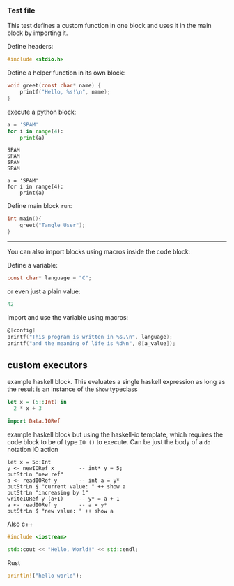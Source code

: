 ### Test file

This test defines a custom function in one block and uses it in the main block by importing it.

Define headers:

```c headers
#include <stdio.h>
```

Define a helper function in its own block:

```c helper
void greet(const char* name) {
    printf("Hello, %s!\n", name);
}
```
execute a python block:
```python monty
a = 'SPAM'
for i in range(4):
    print(a)
```
```output
SPAM
SPAM
SPAN
SPAM
```

```noconfiglang foo
a = 'SPAM'
for i in range(4):
    print(a)
```

Define main block `run`:

```c use=[headers,helper] main_block
int main(){
    greet("Tangle User");
}
```

---

You can also import blocks using macros inside the code block:

Define a variable:

```c config export=all
const char* language = "C";
```
or even just a plain value:
```c a_value
42
```

Import and use the variable using macros:

```c variable_user use=[headers] export=main
@[config]
printf("This program is written in %s.\n", language);
printf("and the meaning of life is %d\n", @[a_value]);
```

## custom executors

example haskell block. This evaluates a single haskell expression 
as long as the result is an instance of the `Show` typeclass
```haskell lambda
let x = (5::Int) in
  2 * x + 3
```

```haskell h_imports
import Data.IORef
```

example haskell block but using the haskell-io template, which requires
the code block to be of type `IO ()` to execute. Can be 
just the body of a `do` notation IO action
```haskell-io beta use=[h_imports]
let x = 5::Int
y <- newIORef x        -- int* y = 5;
putStrLn "new ref"
a <- readIORef y       -- int a = y*
putStrLn $ "current value: " ++ show a
putStrLn "increasing by 1"
writeIORef y (a+1)     -- y* = a + 1
a <- readIORef y       -- a = y*
putStrLn $ "new value: " ++ show a
```

Also c++

```c++ cpp_imports
#include <iostream>
```

```c++ cpp_example use=[cpp_imports]
std::cout << "Hello, World!" << std::endl;
```

Rust

```rust rust-example
println!("hello world");
```